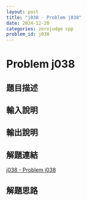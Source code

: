 ```yaml
---
layout: post
title: "j038 - Problem j038"
date: 2024-12-20
categories: zerojudge cpp
problem_id: j038
---
```


# Problem j038

## 題目描述



## 輸入說明



## 輸出說明



## 解題連結

[j038 - Problem j038](https://zerojudge.tw/ShowProblem?problemid=j038)

## 解題思路

